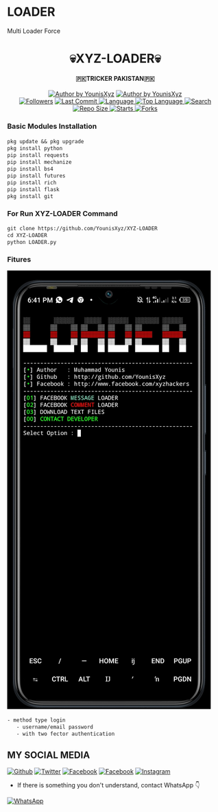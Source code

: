# LOADER
Multi Loader Force
<h1 align="center">
    💀XYZ-LOADER💀
</h1>
<h4 align="center">
  🇵🇰TRICKER PAKISTAN🇵🇰
</h4>
<p align="center">
<a href="#"><img title="Author by YounisXyz" src="https://img.shields.io/badge/Coded%20By-YounisXyz-green?"></a>
<a href="#"><img title="Author by YounisXyz" src="https://img.shields.io/badge/Code%20-python0.1-blue?"></a>
<br>
<a href="https://github.com/YounisXyz/followers">
<img title="Followers" src="https://img.shields.io/github/followers/YounisXyz?label=Followers&color=blue&style=flat-square"></a>
<a href="https://github.com/YounisXyz/termux-style/stargazers/">
  <a href="https://github.com/YounisXyz/XYZ-LOADER">
    <img alt="Last Commit" src="https://img.shields.io/github/last-commit/YounisXyz/XYZ-LOADER.svg"/>
  </a>
  <a href="https://github.com/YounisXyz/XYZ-LOADER">
    <img alt="Language" src="https://img.shields.io/github/languages/count/YounisXyz/XYZ-LOADER.svg"/>
  </a>
  <a href="https://github.com/YounisXyz/XYZ-LOADER">
    <img alt="Top Language" src="https://img.shields.io/github/languages/top/YounisXyz/XYZ-LOADER.svg"/>
  </a>
  <a href="https://github.com/YounisXyz/XYZ-LOADER">
    <img alt="Search" src="https://img.shields.io/github/search/YounisXyz/Craker/XYZ-LOADER.svg"/>
  </a>
  <a href="https://github.com/YounisXyz/XYZ-LOADER">
    <img alt="Repo Size" src="https://img.shields.io/github/repo-size/YounisXyz/XYZ-LOADER.svg"/>
  </a>
  <a href="https://github.com/YounisXyz/XYZ-LOADER">
    <img alt="Starts" src="https://img.shields.io/github/stars/YounisXyz/XYZ-LOADER.svg"/>
  </a>
  <a href="https://github.com/YounisXyz/XYZ-LOADER">
    <img alt="Forks" src="https://img.shields.io/github/forks/YounisXyz/XYZ-LOADER.svg"/>
  </a>
</div>
<p align="center">

### Basic Modules Installation
```
pkg update && pkg upgrade
pkg install python
pip install requests
pip install mechanize
pip install bs4
pip install futures
pip install rich
pip install flask
pkg install git
```
### For Run XYZ-LOADER Command
```
git clone https://github.com/YounisXyz/XYZ-LOADER
cd XYZ-LOADER
python LOADER.py
```
### Fitures
<img src="https://github.com/YounisXyz/XYZ-LOADER/blob/main/IMAGES/Screenshot_20231005-184120.jpg" />

```
- method type login
   - username/email password
   - with two fector authentication
```

## MY SOCIAL MEDIA
[![Github](https://img.shields.io/badge/Github-YounisXyz-dark?style=for-the-badge&logo=github)](https://github.com/YounisXyz)
[![Twitter](https://img.shields.io/badge/twitter-YounisXyz-dark?style=for-the-badge&logo=Twitter)](https://mobile.twitter.com/YounisXyz)
[![Facebook](https://img.shields.io/badge/Facebook01-The-Mentally-Tired-Ruthless-Boii-dark?style=for-the-badge&logo=facebook)](https://www.facebook.com/noob.hackers)
[![Facebook](https://img.shields.io/badge/Facebook02-Muhammad-Younis-dark?style=for-the-badge&logo=facebook)](https://www.facebook.com/xyzhackers)
[![Instagram](https://img.shields.io/badge/Instagram-Account-dark?style=for-the-badge&logo=instagram)](https://Instagram.com/younisxyz)
* If there is something you don't understand, contact WhatsApp 👇

[![WhatsApp](https://img.shields.io/badge/whatsapp-contact-brightgreen?style=for-the-badge&logo=whatsapp)](https://api.whatsapp.com/send/?phone=%2B923404708884&text&app_absent=0)
